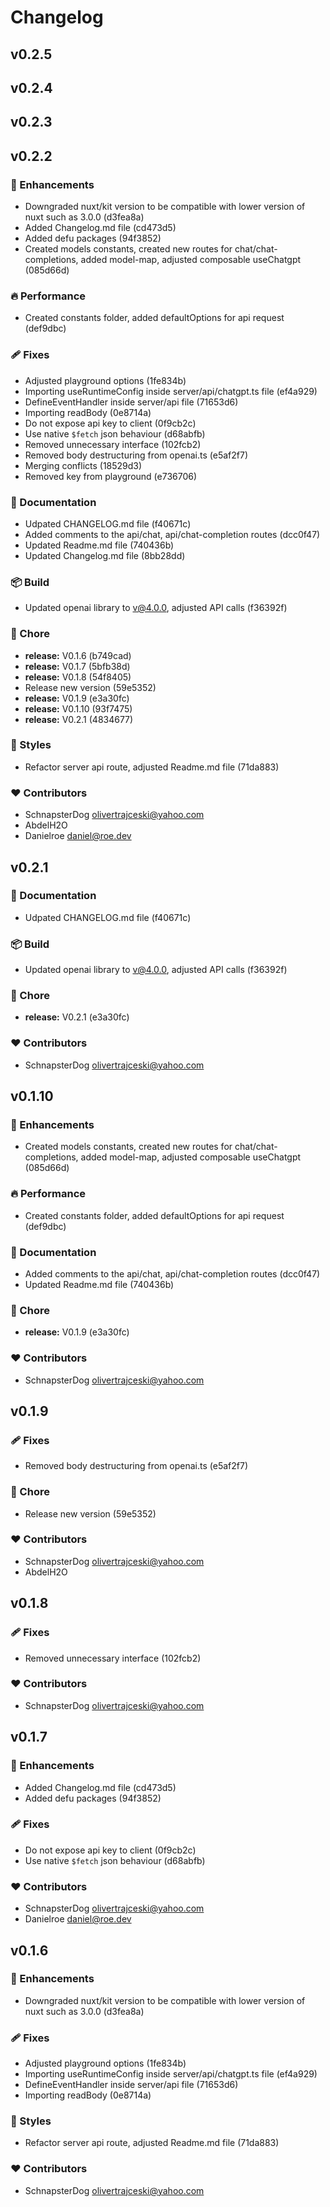 
# Changelog

## v0.2.5

## v0.2.4

## v0.2.3

## v0.2.2


### 🚀 Enhancements

  - Downgraded nuxt/kit version to be compatible with lower version of nuxt such as 3.0.0 (d3fea8a)
  - Added Changelog.md file (cd473d5)
  - Added defu packages (94f3852)
  - Created models constants, created new routes for chat/chat-completions, added model-map, adjusted composable useChatgpt (085d66d)

### 🔥 Performance

  - Created constants folder, added defaultOptions for api request (def9dbc)

### 🩹 Fixes

  - Adjusted playground options (1fe834b)
  - Importing useRuntimeConfig inside server/api/chatgpt.ts file (ef4a929)
  - DefineEventHandler inside server/api file (71653d6)
  - Importing readBody (0e8714a)
  - Do not expose api key to client (0f9cb2c)
  - Use native `$fetch` json behaviour (d68abfb)
  - Removed unnecessary interface (102fcb2)
  - Removed body destructuring from openai.ts (e5af2f7)
  - Merging conflicts (18529d3)
  - Removed key from playground (e736706)

### 📖 Documentation

  - Udpated CHANGELOG.md file (f40671c)
  - Added comments to the api/chat, api/chat-completion routes (dcc0f47)
  - Updated Readme.md file (740436b)
  - Updated Changelog.md file (8bb28dd)

### 📦 Build

  - Updated openai library to v@4.0.0, adjusted API calls (f36392f)

### 🏡 Chore

  - **release:** V0.1.6 (b749cad)
  - **release:** V0.1.7 (5bfb38d)
  - **release:** V0.1.8 (54f8405)
  - Release new version (59e5352)
  - **release:** V0.1.9 (e3a30fc)
  - **release:** V0.1.10 (93f7475)
  - **release:** V0.2.1 (4834677)

### 🎨 Styles

  - Refactor server api route, adjusted Readme.md file (71da883)

### ❤️  Contributors

- SchnapsterDog <olivertrajceski@yahoo.com>
- AbdelH2O 
- Danielroe <daniel@roe.dev>

## v0.2.1

### 📖 Documentation

  - Udpated CHANGELOG.md file (f40671c)

### 📦 Build

  - Updated openai library to v@4.0.0, adjusted API calls (f36392f)

### 🏡 Chore

  - **release:** V0.2.1 (e3a30fc)

### ❤️  Contributors

- SchnapsterDog <olivertrajceski@yahoo.com>

## v0.1.10


### 🚀 Enhancements

  - Created models constants, created new routes for chat/chat-completions, added model-map, adjusted composable useChatgpt (085d66d)

### 🔥 Performance

  - Created constants folder, added defaultOptions for api request (def9dbc)

### 📖 Documentation

  - Added comments to the api/chat, api/chat-completion routes (dcc0f47)
  - Updated Readme.md file (740436b)

### 🏡 Chore

  - **release:** V0.1.9 (e3a30fc)

### ❤️  Contributors

- SchnapsterDog <olivertrajceski@yahoo.com>

## v0.1.9


### 🩹 Fixes

  - Removed body destructuring from openai.ts (e5af2f7)

### 🏡 Chore

  - Release new version (59e5352)

### ❤️  Contributors

- SchnapsterDog <olivertrajceski@yahoo.com>
- AbdelH2O

## v0.1.8


### 🩹 Fixes

  - Removed unnecessary interface (102fcb2)

### ❤️  Contributors

- SchnapsterDog <olivertrajceski@yahoo.com>

## v0.1.7


### 🚀 Enhancements

  - Added Changelog.md file (cd473d5)
  - Added defu packages (94f3852)

### 🩹 Fixes

  - Do not expose api key to client (0f9cb2c)
  - Use native `$fetch` json behaviour (d68abfb)

### ❤️  Contributors

- SchnapsterDog <olivertrajceski@yahoo.com>
- Danielroe <daniel@roe.dev>

## v0.1.6


### 🚀 Enhancements

  - Downgraded nuxt/kit version to be compatible with lower version of nuxt such as 3.0.0 (d3fea8a)

### 🩹 Fixes

  - Adjusted playground options (1fe834b)
  - Importing useRuntimeConfig inside server/api/chatgpt.ts file (ef4a929)
  - DefineEventHandler inside server/api file (71653d6)
  - Importing readBody (0e8714a)

### 🎨 Styles

  - Refactor server api route, adjusted Readme.md file (71da883)

### ❤️  Contributors

- SchnapsterDog <olivertrajceski@yahoo.com>

